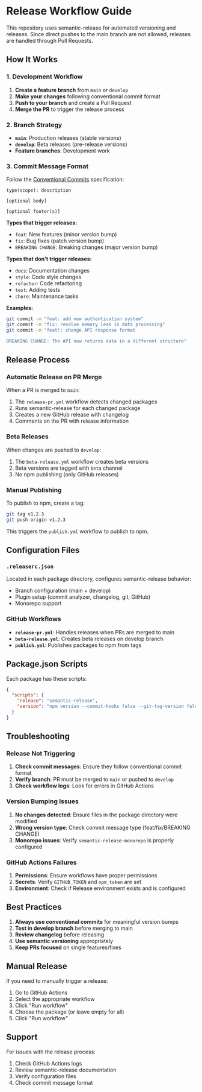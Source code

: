 # Release Workflow Guide

This repository uses semantic-release for automated versioning and releases. Since direct pushes to the main branch are not allowed, releases are handled through Pull Requests.

## How It Works

### 1. Development Workflow

1. **Create a feature branch** from `main` or `develop`
2. **Make your changes** following conventional commit format
3. **Push to your branch** and create a Pull Request
4. **Merge the PR** to trigger the release process

### 2. Branch Strategy

- **`main`**: Production releases (stable versions)
- **`develop`**: Beta releases (pre-release versions)
- **Feature branches**: Development work

### 3. Commit Message Format

Follow the [Conventional Commits](https://www.conventionalcommits.org/) specification:

```
type(scope): description

[optional body]

[optional footer(s)]
```

**Types that trigger releases:**
- `feat`: New features (minor version bump)
- `fix`: Bug fixes (patch version bump)
- `BREAKING CHANGE`: Breaking changes (major version bump)

**Types that don't trigger releases:**
- `docs`: Documentation changes
- `style`: Code style changes
- `refactor`: Code refactoring
- `test`: Adding tests
- `chore`: Maintenance tasks

**Examples:**
```bash
git commit -m "feat: add new authentication system"
git commit -m "fix: resolve memory leak in data processing"
git commit -m "feat!: change API response format

BREAKING CHANGE: The API now returns data in a different structure"
```

## Release Process

### Automatic Release on PR Merge

When a PR is merged to `main`:
1. The `release-pr.yml` workflow detects changed packages
2. Runs semantic-release for each changed package
3. Creates a new GitHub release with changelog
4. Comments on the PR with release information

### Beta Releases

When changes are pushed to `develop`:
1. The `beta-release.yml` workflow creates beta versions
2. Beta versions are tagged with `beta` channel
3. No npm publishing (only GitHub releases)

### Manual Publishing

To publish to npm, create a tag:
```bash
git tag v1.2.3
git push origin v1.2.3
```

This triggers the `publish.yml` workflow to publish to npm.

## Configuration Files

### `.releaserc.json`

Located in each package directory, configures semantic-release behavior:
- Branch configuration (main + develop)
- Plugin setup (commit analyzer, changelog, git, GitHub)
- Monorepo support

### GitHub Workflows

- **`release-pr.yml`**: Handles releases when PRs are merged to main
- **`beta-release.yml`**: Creates beta releases on develop branch
- **`publish.yml`**: Publishes packages to npm from tags

## Package.json Scripts

Each package has these scripts:
```json
{
  "scripts": {
    "release": "semantic-release",
    "version": "npm version --commit-hooks false --git-tag-version false"
  }
}
```

## Troubleshooting

### Release Not Triggering

1. **Check commit messages**: Ensure they follow conventional commit format
2. **Verify branch**: PR must be merged to `main` or pushed to `develop`
3. **Check workflow logs**: Look for errors in GitHub Actions

### Version Bumping Issues

1. **No changes detected**: Ensure files in the package directory were modified
2. **Wrong version type**: Check commit message type (feat/fix/BREAKING CHANGE)
3. **Monorepo issues**: Verify `semantic-release-monorepo` is properly configured

### GitHub Actions Failures

1. **Permissions**: Ensure workflows have proper permissions
2. **Secrets**: Verify `GITHUB_TOKEN` and `npm_token` are set
3. **Environment**: Check if Release environment exists and is configured

## Best Practices

1. **Always use conventional commits** for meaningful version bumps
2. **Test in develop branch** before merging to main
3. **Review changelog** before releasing
4. **Use semantic versioning** appropriately
5. **Keep PRs focused** on single features/fixes

## Manual Release

If you need to manually trigger a release:

1. Go to GitHub Actions
2. Select the appropriate workflow
3. Click "Run workflow"
4. Choose the package (or leave empty for all)
5. Click "Run workflow"

## Support

For issues with the release process:
1. Check GitHub Actions logs
2. Review semantic-release documentation
3. Verify configuration files
4. Check commit message format
